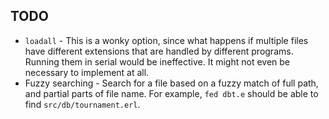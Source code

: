 ## TODO

* `loadall` - This is a wonky option, since what happens if multiple files have
  different extensions that are handled by different programs. Running them in
  serial would be ineffective. It might not even be necessary to implement at
  all.
* Fuzzy searching - Search for a file based on a fuzzy match of full path, and
  partial parts of file name. For example, `fed dbt.e` should be able to find
  `src/db/tournament.erl`.
